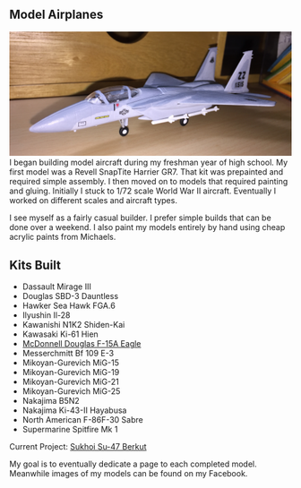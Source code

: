 ## Model Airplanes

![F-15](IMG_1360.JPG) 
I began building model aircraft during my freshman year of high school. My first model was a Revell SnapTite Harrier GR7. That kit was prepainted and required simple assembly. I then moved on to models that required painting and gluing. Initially I stuck to 1/72 scale World War II aircraft. Eventually I worked on different scales and aircraft types. 

I see myself as a fairly casual builder. I prefer simple builds that can be done over a weekend. I also paint my models entirely by hand using cheap acrylic paints from Michaels. 

## Kits Built

* Dassault Mirage III
* Douglas SBD-3 Dauntless
* Hawker Sea Hawk FGA.6
* Ilyushin Il-28
* Kawanishi N1K2 Shiden-Kai
* Kawasaki Ki-61 Hien 
* [McDonnell Douglas F-15A Eagle](https://williamteav.github.io/personal_website/model_airplanes/f15.html)
* Messerchmitt Bf 109 E-3
* Mikoyan-Gurevich MiG-15
* Mikoyan-Gurevich MiG-19
* Mikoyan-Gurevich MiG-21
* Mikoyan-Gurevich MiG-25
* Nakajima B5N2
* Nakajima Ki-43-II Hayabusa
* North American F-86F-30 Sabre 
* Supermarine Spitfire Mk 1

Current Project: [Sukhoi Su-47 Berkut](https://williamteav.github.io/personal_website/model_airplanes/su47.html)

My goal is to eventually dedicate a page to each completed model. Meanwhile images of my models can be found on my Facebook. 

